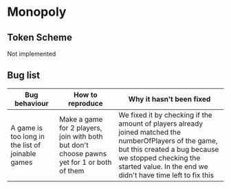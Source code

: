 # Monopoly

## Token Scheme
Not implemented

## Bug list
| Bug behaviour  | How to reproduce  | Why it hasn't been fixed    |
|---|---|---|
|A game is too long in the list of joinable games|Make a game for 2 players, join with both but don't choose pawns yet for 1 or both of them|We fixed it by checking if the amount of players already joined matched the numberOfPlayers of the game, but this created a bug because we stopped checking the started value. In the end we didn't have time left to fix this|
